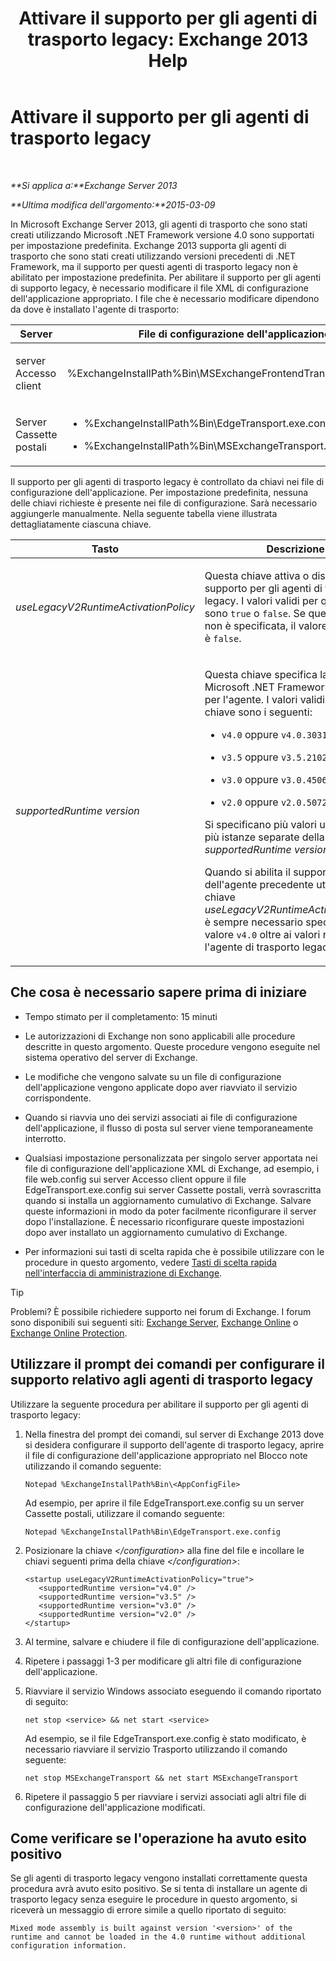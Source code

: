 ﻿---
title: 'Attivare il supporto per gli agenti di trasporto legacy: Exchange 2013 Help'
TOCTitle: Attivare il supporto per gli agenti di trasporto legacy
ms:assetid: 00617e87-7199-406e-b4a3-94378f657f1f
ms:mtpsurl: https://technet.microsoft.com/it-it/library/JJ591524(v=EXCHG.150)
ms:contentKeyID: 50479889
ms.date: 05/22/2018
mtps_version: v=EXCHG.150
ms.translationtype: MT
---

# Attivare il supporto per gli agenti di trasporto legacy

 

_**Si applica a:**Exchange Server 2013_

_**Ultima modifica dell'argomento:**2015-03-09_

In Microsoft Exchange Server 2013, gli agenti di trasporto che sono stati creati utilizzando Microsoft .NET Framework versione 4.0 sono supportati per impostazione predefinita. Exchange 2013 supporta gli agenti di trasporto che sono stati creati utilizzando versioni precedenti di .NET Framework, ma il supporto per questi agenti di trasporto legacy non è abilitato per impostazione predefinita. Per abilitare il supporto per gli agenti di supporto legacy, è necessario modificare il file XML di configurazione dell'applicazione appropriato. I file che è necessario modificare dipendono da dove è installato l'agente di trasporto:


<table>
<colgroup>
<col style="width: 33%" />
<col style="width: 33%" />
<col style="width: 33%" />
</colgroup>
<thead>
<tr class="header">
<th>Server</th>
<th>File di configurazione dell'applicazione</th>
<th>Servizio di Microsoft Windows</th>
</tr>
</thead>
<tbody>
<tr class="odd">
<td><p>server Accesso client</p></td>
<td><p>%ExchangeInstallPath%Bin\MSExchangeFrontendTransport.exe.config</p></td>
<td><p>Servizio Trasporto front-end di Microsoft Exchange (MSExchangeFrontendTransport)</p></td>
</tr>
<tr class="even">
<td><p>Server Cassette postali</p></td>
<td><ul>
<li><p>%ExchangeInstallPath%Bin\EdgeTransport.exe.config</p></li>
<li><p>%ExchangeInstallPath%Bin\MSExchangeTransport.exe.config</p></li>
</ul></td>
<td><p>Trasporto di Microsoft Exchange (MSExchangeTransport)</p></td>
</tr>
</tbody>
</table>


Il supporto per gli agenti di trasporto legacy è controllato da chiavi nei file di configurazione dell'applicazione. Per impostazione predefinita, nessuna delle chiavi richieste è presente nei file di configurazione. Sarà necessario aggiungerle manualmente. Nella seguente tabella viene illustrata dettagliatamente ciascuna chiave.


<table>
<colgroup>
<col style="width: 50%" />
<col style="width: 50%" />
</colgroup>
<thead>
<tr class="header">
<th>Tasto</th>
<th>Descrizione</th>
</tr>
</thead>
<tbody>
<tr class="odd">
<td><p><em>useLegacyV2RuntimeActivationPolicy</em></p></td>
<td><p>Questa chiave attiva o disattiva il supporto per gli agenti di trasporto legacy. I valori validi per questa chiave sono <code>true</code> o <code>false</code>. Se questa chiave non è specificata, il valore predefinito è <code>false</code>.</p></td>
</tr>
<tr class="even">
<td><p><em>supportedRuntime version</em></p></td>
<td><p>Questa chiave specifica la versione di Microsoft .NET Framework richiesta per l'agente. I valori validi per la chiave sono i seguenti:</p>
<ul>
<li><p><code>v4.0</code> oppure <code>v4.0.30319</code></p></li>
<li><p><code>v3.5</code> oppure <code>v3.5.21022</code></p></li>
<li><p><code>v3.0</code> oppure <code>v3.0.4506</code></p></li>
<li><p><code>v2.0</code> oppure <code>v2.0.50727</code></p></li>
</ul>
<p>Si specificano più valori utilizzando più istanze separate della chiave <em>supportedRuntime version</em>.</p>
<p>Quando si abilita il supporto dell'agente precedente utilizzando la chiave <em>useLegacyV2RuntimeActivationPolicy</em>, è sempre necessario specificare il valore <code>v4.0</code> oltre ai valori richiesti per l'agente di trasporto legacy.</p></td>
</tr>
</tbody>
</table>


## Che cosa è necessario sapere prima di iniziare

  - Tempo stimato per il completamento: 15 minuti

  - Le autorizzazioni di Exchange non sono applicabili alle procedure descritte in questo argomento. Queste procedure vengono eseguite nel sistema operativo del server di Exchange.

  - Le modifiche che vengono salvate su un file di configurazione dell'applicazione vengono applicate dopo aver riavviato il servizio corrispondente.

  - Quando si riavvia uno dei servizi associati ai file di configurazione dell'applicazione, il flusso di posta sul server viene temporaneamente interrotto.

  - Qualsiasi impostazione personalizzata per singolo server apportata nei file di configurazione dell'applicazione XML di Exchange, ad esempio, i file web.config sui server Accesso client oppure il file EdgeTransport.exe.config sui server Cassette postali, verrà sovrascritta quando si installa un aggiornamento cumulativo di Exchange. Salvare queste informazioni in modo da poter facilmente riconfigurare il server dopo l'installazione. È necessario riconfigurare queste impostazioni dopo aver installato un aggiornamento cumulativo di Exchange.

  - Per informazioni sui tasti di scelta rapida che è possibile utilizzare con le procedure in questo argomento, vedere [Tasti di scelta rapida nell'interfaccia di amministrazione di Exchange](keyboard-shortcuts-in-the-exchange-admin-center-exchange-online-protection-help.md).


> [!TIP]
> Problemi? È possibile richiedere supporto nei forum di Exchange. I forum sono disponibili sui seguenti siti: <A href="https://go.microsoft.com/fwlink/p/?linkid=60612">Exchange Server</A>, <A href="https://go.microsoft.com/fwlink/p/?linkid=267542">Exchange Online</A> o <A href="https://go.microsoft.com/fwlink/p/?linkid=285351">Exchange Online Protection</A>.



## Utilizzare il prompt dei comandi per configurare il supporto relativo agli agenti di trasporto legacy

Utilizzare la seguente procedura per abilitare il supporto per gli agenti di trasporto legacy:

1.  Nella finestra del prompt dei comandi, sul server di Exchange 2013 dove si desidera configurare il supporto dell'agente di trasporto legacy, aprire il file di configurazione dell'applicazione appropriato nel Blocco note utilizzando il comando seguente:
    
        Notepad %ExchangeInstallPath%Bin\<AppConfigFile>
    
    Ad esempio, per aprire il file EdgeTransport.exe.config su un server Cassette postali, utilizzare il comando seguente:
    
        Notepad %ExchangeInstallPath%Bin\EdgeTransport.exe.config

2.  Posizionare la chiave *\</configuration\>* alla fine del file e incollare le chiavi seguenti prima della chiave *\</configuration\>*:
    
        <startup useLegacyV2RuntimeActivationPolicy="true">
           <supportedRuntime version="v4.0" />
           <supportedRuntime version="v3.5" />
           <supportedRuntime version="v3.0" />
           <supportedRuntime version="v2.0" />
        </startup>

3.  Al termine, salvare e chiudere il file di configurazione dell'applicazione.

4.  Ripetere i passaggi 1-3 per modificare gli altri file di configurazione dell'applicazione.

5.  Riavviare il servizio Windows associato eseguendo il comando riportato di seguito:
    
        net stop <service> && net start <service>
    
    Ad esempio, se il file EdgeTransport.exe.config è stato modificato, è necessario riavviare il servizio Trasporto utilizzando il comando seguente:
    
        net stop MSExchangeTransport && net start MSExchangeTransport

6.  Ripetere il passaggio 5 per riavviare i servizi associati agli altri file di configurazione dell'applicazione modificati.

## Come verificare se l'operazione ha avuto esito positivo

Se gli agenti di trasporto legacy vengono installati correttamente questa procedura avrà avuto esito positivo. Se si tenta di installare un agente di trasporto legacy senza eseguire le procedure in questo argomento, si riceverà un messaggio di errore simile a quello riportato di seguito:

    Mixed mode assembly is built against version '<version>' of the runtime and cannot be loaded in the 4.0 runtime without additional configuration information.

